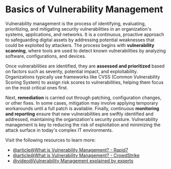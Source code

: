 # Basics of Vulnerability Management

Vulnerability management is the process of identifying, evaluating, prioritizing, and mitigating security vulnerabilities in an organization's systems, applications, and networks. It is a continuous, proactive approach to safeguarding digital assets by addressing potential weaknesses that could be exploited by attackers. The process begins with **vulnerability scanning**, where tools are used to detect known vulnerabilities by analyzing software, configurations, and devices.

Once vulnerabilities are identified, they are **assessed and prioritized** based on factors such as severity, potential impact, and exploitability. Organizations typically use frameworks like CVSS (Common Vulnerability Scoring System) to assign risk scores to vulnerabilities, helping them focus on the most critical ones first.

Next, **remediation** is carried out through patching, configuration changes, or other fixes. In some cases, mitigation may involve applying temporary workarounds until a full patch is available. Finally, continuous **monitoring and reporting** ensure that new vulnerabilities are swiftly identified and addressed, maintaining the organization's security posture. Vulnerability management is key to reducing the risk of exploitation and minimizing the attack surface in today's complex IT environments.

Visit the following resources to learn more:

- [@article@What is Vulnerability Management? - Rapid7](https://www.rapid7.com/fundamentals/vulnerability-management-and-scanning/)
- [@article@What is Vulnerability Management? - CrowdStrike](https://www.crowdstrike.com/cybersecurity-101/vulnerability-management/)
- [@video@Vulnerability Management explained by experts](https://www.youtube.com/watch?v=RE6_Lo2wSIg)